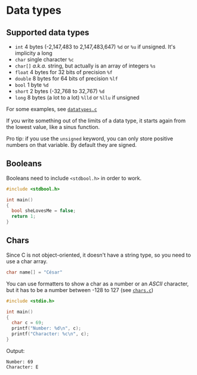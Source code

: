 # Data types

## Supported data types

- `int` 4 bytes (-2,147,483 to 2,147,483,647) `%d` or `%u` if unsigned. It's implicity a long
- `char` single character `%c`
- `char[]` *a.k.a.* string, but actually is an array of integers `%s`
- `float` 4 bytes for 32 bits of precision `%f`
- `double` 8 bytes for 64 bits of precision `%lf`
- `bool` 1 byte `%d`
- `short` 2 bytes (-32,768 to 32,767) `%d`
- `long` 8 bytes (a lot to a lot) `%lld` or `%llu` if unsigned

For some examples, see [`datatypes.c`](../src/tests/datatypes.c)

If you write something out of the limits of a data type, it starts again from the lowest value, like a sinus function.

Pro tip: if you use the `unsigned` keyword, you can only store positive numbers on that variable. By default they are signed.

## Booleans

Booleans need to include `<stdbool.h>` in order to work.

```c
#include <stdbool.h>

int main()
{
  bool sheLovesMe = false;
  return 1;
}
```

## Chars

Since C is not object-oriented, it doesn't have a string type, so you need to use a char array.

```c
char name[] = "César"
```

You can use formatters to show a char as a number or an *ASCII* character, but it has to be a number between -128 to 127 (see [`chars.c`](../src/tests/chars.c))

```c
#include <stdio.h>

int main()
{
  char c = 69;
  printf("Number: %d\n", c);
  printf("Character: %c\n", c);
}
```

Output:

```
Number: 69
Character: E
```
